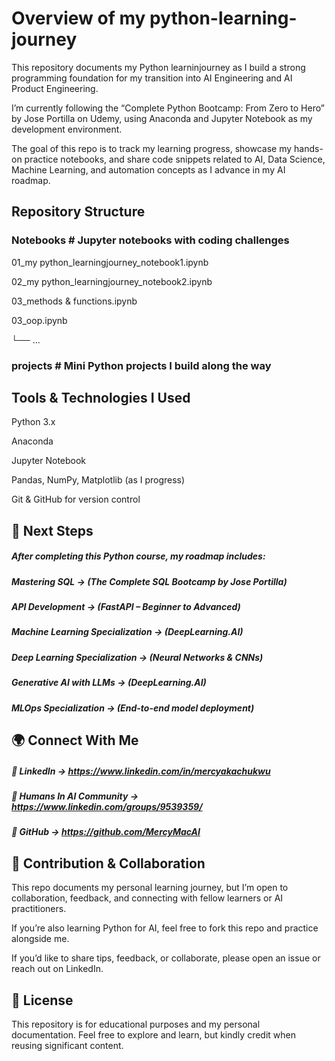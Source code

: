 # Overview of my python-learning-journey
This repository documents my Python learninjourney as I build a strong programming foundation for my transition into AI Engineering and AI Product Engineering.

I’m currently following the “Complete Python Bootcamp: From Zero to Hero” by Jose Portilla on Udemy, using Anaconda and Jupyter Notebook as my development environment.

The goal of this repo is to track my learning progress, showcase my hands-on practice notebooks, and share code snippets related to AI, Data Science, Machine Learning, and automation concepts as I advance in my AI roadmap.

## Repository Structure

### Notebooks # Jupyter notebooks with coding challenges  

01_my python_learningjourney_notebook1.ipynb

02_my python_learningjourney_notebook2.ipynb

03_methods & functions.ipynb

03_oop.ipynb

 └── ...

### projects               # Mini Python projects I build along the way


## Tools & Technologies I Used

Python 3.x

Anaconda

Jupyter Notebook

Pandas, NumPy, Matplotlib (as I progress)

Git & GitHub for version control


## 🚀 Next Steps

##### After completing this Python course, my roadmap includes:

##### Mastering SQL → (The Complete SQL Bootcamp by Jose Portilla)

##### API Development → (FastAPI – Beginner to Advanced)

##### Machine Learning Specialization → (DeepLearning.AI)

##### Deep Learning Specialization → (Neural Networks & CNNs)

##### Generative AI with LLMs → (DeepLearning.AI)

##### MLOps Specialization → (End-to-end model deployment)


## 🌍 Connect With Me

##### 💼 LinkedIn → https://www.linkedin.com/in/mercyakachukwu

##### 🧠 Humans In AI Community → https://www.linkedin.com/groups/9539359/

##### 🐙 GitHub → https://github.com/MercyMacAI

## 🤝 Contribution & Collaboration

This repo documents my personal learning journey, but I’m open to collaboration, feedback, and connecting with fellow learners or AI practitioners.

If you’re also learning Python for AI, feel free to fork this repo and practice alongside me.

If you’d like to share tips, feedback, or collaborate, please open an issue or reach out on LinkedIn.

## 📝 License

This repository is for educational purposes and my personal documentation.
Feel free to explore and learn, but kindly credit when reusing significant content.
